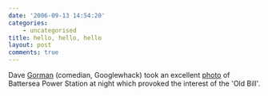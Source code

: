 ```yaml
---
date: '2006-09-13 14:54:20'
categories:
    - uncategorised
title: hello, hello, hello
layout: post
comments: true
---
```

Dave [Gorman](http://www.davegorman.com/) (comedian, Googlewhack) took
an excellent
[photo](http://www.flickr.com/photos/dgbalancesrocks/239195904/) of
Battersea Power Station at night which provoked the interest of the 'Old
Bill'.
